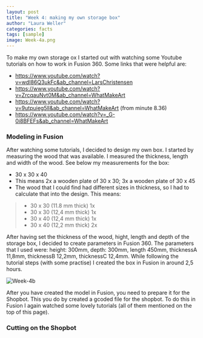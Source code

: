 ```yaml
---
layout: post
title: "Week 4: making my own storage box"
author: "Laura Weller"
categories: facts
tags: [sample]
image: Week-4a.png
---
```


To make my own storage ox I started out with watching some Youtube tutorials on how to work in Fusion 360. Some links that were helpful are:
- https://www.youtube.com/watch?v=wdI86Q3ukFc&ab_channel=LarsChristensen
- https://www.youtube.com/watch?v=ZrcqauNvt0M&ab_channel=WhatMakeArt
- https://www.youtube.com/watch?v=9utpuieg5lI&ab_channel=WhatMakeArt (from minute 8.36)
- https://www.youtube.com/watch?v=_G-0i8BFEFs&ab_channel=WhatMakeArt



### Modeling in Fusion
After watching some tutorials, I decided to design my own box. I started by measuring the wood that was available. I measured the thickness, length and width of the wood. See below my measurements for the box:
- 30 x 30 x 40
- This means 2x a wooden plate of 30 x 30; 3x a wooden plate of 30 x 45
- The wood that I could find had different sizes in thickness, so I had to calculate that into the design. This means:
> - 30 x 30 (11.8 mm thick) 1x
> - 30 x 30 (12,4 mm thick) 1x
> - 30 x 40 (12,4 mm thick) 1x
> - 30 x 40 (12,2 mm thick) 2x

After having set the thickness of the wood, hight, length and depth of the storage box, I decided to create parameters in Fusion 360. The parameters that I used were: height: 300mm, depth: 300mm, length 450mm, thicknessA 11,8mm, thicknessB 12,2mm, thicknessC 12,4mm. While following the tutorial steps (with some practise) I created the box in Fusion in around 2,5 hours.

<img src="./assets/img/Week-4b.png" alt="Week-4b">

After you have created the model in Fusion, you need to prepare it for the Shopbot. This you do by created a gcoded file for the shopbot. To do this in Fusion I again watched some lovely tutorials (all of them mentioned on the top of this page). 

### Cutting on the Shopbot
